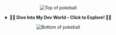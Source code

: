 

<!-- ORIGINAL -->
<!-- Pokeball image -->
<p align="center">
 <p align="center"><img src="https://user-images.githubusercontent.com/44261381/209363264-ac854d3c-2cc2-44c4-928e-8a08d1013f46.png" alt="Top of pokeball"></p>
</p>


<!-- START COLLAPSIBLE SECTION -->
<details>
  <summary align="center"><strong>👾✨ Dive Into My Dev World – Click to Explore! 🚀📂</strong></summary>


<br>



<div align="center"; margin-bottom="60";>
  <img style="max-width:60/%;height:auto;" src="https://media.giphy.com/media/L1R1tvI9svkIWwpVYr/giphy.gif"  />
<!--   <img style="max-width:60/%;height:auto;" alt="GIF" src="https://i.pinimg.com/originals/e4/26/70/e426702edf874b181aced1e2fa5c6cde.gif"> -->
</div>
<p align="center">
  <img src="https://readme-typing-svg.demolab.com?font=Fira+Code&weight=500&size=26&pause=1000&color=F749DC&background=6883FF00&width=435&lines=Hi!+I'm+Jugraunaq+Singh;Aspiring+Software+Engineer;%26+ML+Enthusiast;Welcome+to+my+GitHub!" alt="Typing SVG" />
    
</p>

<h2 align="center">👨‍💻 About Me</h2>
<h2 align="center">Jugraunaq Singh</h2>
<div align="center">

📍 <strong>Location:</strong> India 🇮🇳  
🎓 <strong>Education:</strong> B.Tech in Computer Science (Business Systems)  
🏫 <strong>University:</strong> Vellore Institute of Technology  
🧠 <strong>Specialization:</strong> Machine Learning, AI, Full Stack Development  

---

## <h3 align="center">🚀✨ Featured Repositories & Projects ✨🚀</h3>
<p align="center">
  <img src="https://img.icons8.com/fluency/48/rocket.png" width="30"/>
  &nbsp;<i>A mobile-optimized showcase of my top open-source projects across AI, Full Stack, and System Design</i>
  &nbsp;<img src="https://img.icons8.com/color/48/source-code.png" width="30"/>
</p>

<div align="center">

| Project | Description | Tech | Status |
|---------|-------------|------|--------|
| **[Depression Detection](https://github.com/Jugraunaqsingh/Depression-WebApp-MFCC-RNN)** | Clinical Depression Prediction via Speech | Python, FastAPI, React, Docker, CuPy | ![Complete](https://img.shields.io/badge/-COMPLETE-00C853?style=flat-square) |
| **[JWT Auth + Order System](https://github.com/Jugraunaqsingh/jwt-user-order-service)** | Secure Role-Based Auth + Order APIs | Java, Spring Boot, JWT, MySQL | ![Complete](https://img.shields.io/badge/-COMPLETE-00C853?style=flat-square) |
| **[Low Level Design](https://github.com/Jugraunaqsingh/LowLevelDesign)** | LLD System Design Problems in Java | Java, OOP, SOLID, Design Patterns | ![Practice](https://img.shields.io/badge/-PRACTICE-FFD600?style=flat-square) |
| **[Jugraunaq DripStore](https://github.com/Jugraunaqsingh/JugraunaqDripStore)** | Full-Stack E-Commerce App | MERN Stack, Tailwind, Redux | ![Live](https://img.shields.io/badge/-LIVE-00C853?style=flat-square) |
| **[Portfolio Website](https://jugraunaq-singh-portfolio-2.onrender.com/)** | Personal Portfolio and Resume Site | React, Tailwind CSS | ![Live](https://img.shields.io/badge/-LIVE-00C853?style=flat-square) |
| **[BCG Churn Analysis](https://github.com/Jugraunaqsingh/BCG-Churn-Analysis-Case-Study)** | Churn Prediction with ML Pipeline | Python, Pandas, Sklearn | ![Complete](https://img.shields.io/badge/-COMPLETE-00C853?style=flat-square) |

</div>


---

🎯 <strong>Interests</strong>  
🏸 Badminton &nbsp;&nbsp; | &nbsp;&nbsp; 🧠 AI/ML &nbsp;&nbsp; | &nbsp;&nbsp; ⚡ Hackathons &nbsp;&nbsp; | &nbsp;&nbsp; 🚀 Startup Culture
---

## <h3 align="center">🚀✨ Deep Dive into the Projects ✨🚀</h3>

</div>
<div align="center">

## 🎙️ Depression Detection
Detects clinical depression from user voice samples using MFCC-based audio features and a multi-task RNN model. Includes real-time inference with a React + FastAPI interface, CuPy-powered GPU preprocessing, Docker deployment, and a MongoDB-based feedback loop for retraining.

---

## 🔐 JWT Auth + Order System
Robust Spring Boot application featuring JWT-based user/admin authentication with RBAC. Offers modular REST APIs for order placement and tracking, secured via DTOs and integrated with a MySQL backend.

---

## 🧩 Low Level Design
Java-based repository focused on scalable system design interview preparation. Includes full LLDs for Parking Lot, BookMyShow, and Splitwise using OOP, SOLID principles, and GoF design patterns with UML breakdowns.

---

## 🛍️ Jugraunaq DripStore
MERN-based full-stack e-commerce platform with product catalog, cart, checkout, and admin inventory panel. Features TailwindCSS styling, Redux state management, JWT auth, and mobile-first responsive design.

---

## 🌐 Portfolio Website
Interactive personal portfolio built with React and TailwindCSS, showcasing projects, resume, and contact form. Includes animations, dark mode, mobile support, and is live on Render for recruiters and clients.

---

## 📊 BCG Churn Analysis
Forage capstone with BCG using real-world customer data to predict churn. Achieved 92% accuracy with a Random Forest model, performed EDA and feature engineering, and generated insights reducing false positives by 12%.

</div>



<div align="center">
  <h3>✨🚀✨ &nbsp;&nbsp; These projects reflect my passion for building intelligent, scalable, and beautiful software. &nbsp;&nbsp; ✨🚀✨</h3>
</div>


<div>
![LeetCode Badges](https://leetcode-badge-showcase.vercel.app/api?username=jugraunaqsingh&animated=true)
</div>




---

##
[![Jugraunaq Singh's GitHub Activity Graph](https://github-readme-activity-graph.vercel.app/graph?username=Jugraunaqsingh&theme=tokyo-night)](https://github.com/ashutosh00710/github-readme-activity-graph)
##

---



### 🧠 LeetCode Stats

<table>
  <tr>
    <td>

<!-- Regular Stats with Heatmap -->
<img src="https://leetcard.jacoblin.cool/jugraunaqsingh?theme=radical&font=Encode%20Sans%20Condensed&ext=heatmap" />

</td>
    <td>

<!-- Contest Rating Only -->
<img src="https://leetcard.jacoblin.cool/jugraunaqsingh?theme=radical&font=Encode%20Sans%20Condensed&ext=contest" />

</td>
  </tr>
</table>

---




## 🚀 Connect With Me:

<p align="left">
  <a href="https://www.linkedin.com/in/jugraunaq-singh-041b75230/" target="_blank">
    <img src="https://img.shields.io/badge/-LinkedIn-0A66C2?style=for-the-badge&logo=linkedin&logoColor=white"/>
  </a>
  <a href="https://leetcode.com/jugraunaqsingh/" target="_blank">
    <img src="https://img.shields.io/badge/-LeetCode-FFA116?style=for-the-badge&logo=leetcode&logoColor=black"/>
  </a>
</p>

---
## 🛠️ Tools, Frameworks & Languages:
![Java](https://img.shields.io/badge/-Java-F89820?style=for-the-badge&logo=openjdk&logoColor=white)
![Python](https://img.shields.io/badge/-Python-3776AB?style=for-the-badge&logo=python&logoColor=white)
![React](https://img.shields.io/badge/-React-61DAFB?style=for-the-badge&logo=react&logoColor=black)
![FastAPI](https://img.shields.io/badge/-FastAPI-005571?style=for-the-badge&logo=fastapi)
![HTML5](https://img.shields.io/badge/html5-%23E34F26.svg?style=for-the-badge&logo=html5&logoColor=white)
![CSS](https://img.shields.io/badge/CSS-563d7c?&style=for-the-badge&logo=css3&logoColor=white)
![JavaScript](https://img.shields.io/badge/javascript-%23323330.svg?style=for-the-badge&logo=javascript&logoColor=%23F7DF1E)
![Docker](https://img.shields.io/badge/-Docker-2496ED?style=for-the-badge&logo=docker&logoColor=white)
![MongoDB](https://img.shields.io/badge/-MongoDB-47A248?style=for-the-badge&logo=mongodb&logoColor=white)
![TensorFlow](https://img.shields.io/badge/-TensorFlow-FF6F00?style=for-the-badge&logo=tensorflow&logoColor=white)
![REST API](https://img.shields.io/badge/REST%20API-005571?style=for-the-badge&logo=fastapi&logoColor=white)
![Prompt Engineering](https://img.shields.io/badge/Prompt%20Engineering-ffcc00?style=for-the-badge&logo=openai&logoColor=black)
![TailwindCSS](https://img.shields.io/badge/-Tailwind-38B2AC?style=for-the-badge&logo=tailwind-css)
![MySQL](https://img.shields.io/badge/-MySQL-00758F?style=for-the-badge&logo=mysql&logoColor=white)
![NodeJS](https://img.shields.io/badge/node.js-6DA55F?style=for-the-badge&logo=node.js&logoColor=white)
![PHP](https://img.shields.io/badge/php-%23777BB4.svg?style=for-the-badge&logo=php&logoColor=white)
![AWS](https://img.shields.io/badge/AWS-%23000000.svg?style=for-the-badge&logo=amazon-aws&logoColor=white)
![Google Cloud](https://img.shields.io/badge/Google_Cloud-4285F4?style=for-the-badge&logo=google-cloud&logoColor=white)
![Canva](https://img.shields.io/badge/Canva-%2300C4CC.svg?&style=for-the-badge&logo=Canva&logoColor=white)
![Figma](https://img.shields.io/badge/Figma-F24E1E?style=for-the-badge&logo=figma&logoColor=white)
![TailwindCSS](https://img.shields.io/badge/tailwindcss-%2338B2AC.svg?style=for-the-badge&logo=tailwind-css&logoColor=white)
![scikit-learn](https://img.shields.io/badge/scikit--learn-%23F7931E.svg?style=for-the-badge&logo=scikit-learn&logoColor=white)
![Pandas](https://img.shields.io/badge/pandas-%23150458.svg?style=for-the-badge&logo=pandas&logoColor=white)
![Git](https://img.shields.io/badge/git-%23F05033.svg?style=for-the-badge&logo=git&logoColor=white)
![GitHub](https://img.shields.io/badge/github-%23121011.svg?style=for-the-badge&logo=github&logoColor=white)
![VSCode](https://img.shields.io/badge/VSCode-%23007ACC.svg?style=for-the-badge&logo=visual-studio-code&logoColor=white)

---

## 🔥 Projects & Highlights:

- 🔭 Currently building: [MFCC-Based Clinical Depression Detection via Speech](https://github.com/Jugraunaqsingh/Depression-WebApp-MFCC-RNN)
- 🛍️ Full stack: [Online Shopping Website](https://github.com/Jugraunaqsingh/JugraunaqDripStore)
- 🌐 Portfolio: [jugraunaq-singh-portfolio-2.onrender.com](https://jugraunaq-singh-portfolio-2.onrender.com)
- 📬 Contact: jugraunaqsingh@gmail.com



---
## 📊 GitHub Stats

<div align="center">
  <img src="https://github-readme-stats.vercel.app/api?username=Jugraunaqsingh&show_icons=true&theme=dracula" height="150" />

  <img src="https://github-readme-stats.vercel.app/api/top-langs/?username=Jugraunaqsingh&layout=compact&langs_count=6&theme=dracula" height="150" />
</div>

---


<div align="center">
   <a href="https://git.io/typing-svg">
      <img src="https://readme-typing-svg.demolab.com?font=Sedan+SC&weight=500&size=30&pause=1000&color=F63024&background=6883FF00&center=true&vCenter=true&random=false&width=435&lines=Thanks+For+Visiting+!" alt="Typing SVG" />
   </a>
   
   <h3>Show some ❤️ by starring some of the repositories!</h3>
</div>




</details>
<p align="center" ><img src="https://user-images.githubusercontent.com/44261381/209363271-905d2a5e-8a18-44c0-a450-45dddd4d5036.png" alt="Bottom of pokeball"></p>
